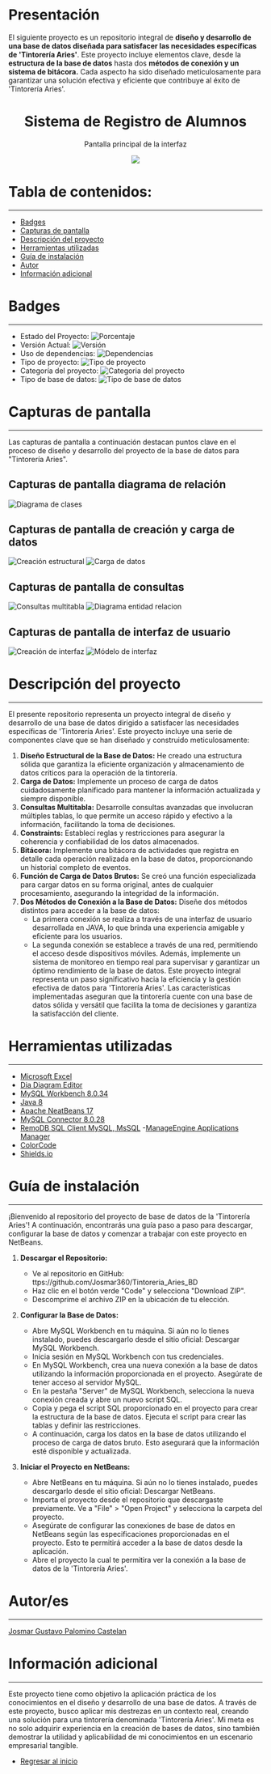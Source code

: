 # Presentación

El siguiente proyecto es un repositorio integral de **diseño y desarrollo de una base de datos diseñada para satisfacer las necesidades específicas de 'Tintorería Aries'**. Este proyecto incluye elementos clave, desde la **estructura de la base de datos** hasta dos **métodos de conexión y un sistema de bitácora.** Cada aspecto ha sido diseñado meticulosamente para garantizar una solución efectiva y eficiente que contribuye al éxito de 'Tintorería Aries'.

<h1 align="center"> Sistema de Registro de Alumnos </h1>
<p align="center"> Pantalla principal de la interfaz </p>
<p align="center"><img src="README/1_Interfaz_Usuario.jpg"/></p>

# Tabla de contenidos:

---

- [Badges](#badges)
- [Capturas de pantalla](#capturas-de-pantalla)
- [Descripción del proyecto](#descripción-del-proyecto)
- [Herramientas utilizadas](#herramientas-utilizadas)
- [Guía de instalación](#guía-de-instalación)
- [Autor](#autores)
- [Información adicional](#información-adicional)

# Badges

---

- Estado del Proyecto: ![Porcentaje](https://img.shields.io/badge/Porcentaje-100%25-green)
- Versión Actual: ![Versión](https://img.shields.io/badge/Versi%C3%B3n-3.6.3-%23AED6F1)
- Uso de dependencias: ![Dependencias](https://img.shields.io/badge/Depentencias-MySQL%20Connector-%23F9853F)
- Tipo de proyecto: ![Tipo de proyecto](https://img.shields.io/badge/Tipo%20de%20proyecto-Base%20de%20datos-%23EBDEF0)
- Categoría del proyecto: ![Categoria del proyecto](https://img.shields.io/badge/Categor%C3%ADa-Cuidado%20de%20ropa-%23FAD7A0%20)
- Tipo de base de datos: ![Tipo de base de datos](https://img.shields.io/badge/Base%20de%20datos-MySQL-%20%2382E0AA%20)

# Capturas de pantalla

---

Las capturas de pantalla a continuación destacan puntos clave en el proceso de diseño y desarrollo del proyecto de la base de datos para "Tintorería Aries".

## Capturas de pantalla diagrama de relación

![Diagrama de clases](README/2_Diagrama_Clases.jpg)

## Capturas de pantalla de creación y carga de datos

![Creación estructural](README/3_Creacion_BD.jpg)
![Carga de datos](README/4_Carga_Datos.jpg)

## Capturas de pantalla de consultas

![Consultas multitabla](README/5_Consultas_BD.jpg)
![Diagrama entidad relacion](README/6_Diagrama_ER.jpg)

## Capturas de pantalla de interfaz de usuario

![Creación de interfaz](README/7_Interfaz_Java.jpg)
![Módelo de interfaz](README/8_Modelo_Interfaz.jpg)

# Descripción del proyecto

---

El presente repositorio representa un proyecto integral de diseño y desarrollo de una base de datos dirigido a satisfacer las necesidades específicas de 'Tintorería Aries'. Este proyecto incluye una serie de componentes clave que se han diseñado y construido meticulosamente:

1. **Diseño Estructural de la Base de Datos:** He creado una estructura sólida que garantiza la eficiente organización y almacenamiento de datos críticos para la operación de la tintorería.
2. **Carga de Datos:** Implemente un proceso de carga de datos cuidadosamente planificado para mantener la información actualizada y siempre disponible.
3. **Consultas Multitabla:** Desarrolle consultas avanzadas que involucran múltiples tablas, lo que permite un acceso rápido y efectivo a la información, facilitando la toma de decisiones.
4. **Constraints:** Establecí reglas y restricciones para asegurar la coherencia y confiabilidad de los datos almacenados.
5. **Bitácora:** Implemente una bitácora de actividades que registra en detalle cada operación realizada en la base de datos, proporcionando un historial completo de eventos.
6. **Función de Carga de Datos Brutos:** Se creó una función especializada para cargar datos en su forma original, antes de cualquier procesamiento, asegurando la integridad de la información.
7. **Dos Métodos de Conexión a la Base de Datos:** Diseñe dos métodos distintos para acceder a la base de datos:
   - La primera conexión se realiza a través de una interfaz de usuario desarrollada en JAVA, lo que brinda una experiencia amigable y eficiente para los usuarios.
   - La segunda conexión se establece a través de una red, permitiendo el acceso desde dispositivos móviles. Además, implemente un sistema de monitoreo en tiempo real para supervisar y garantizar un óptimo rendimiento de la base de datos.
     Este proyecto integral representa un paso significativo hacia la eficiencia y la gestión efectiva de datos para 'Tintorería Aries'. Las características implementadas aseguran que la tintorería cuente con una base de datos sólida y versátil que facilita la toma de decisiones y garantiza la satisfacción del cliente.

# Herramientas utilizadas

---

- [Microsoft Excel](https://www.microsoft.com/es-mx/microsoft-365/excel)
- [Dia Diagram Editor](http://dia-installer.de/download/index.html.en)
- [MySQL Workbench 8.0.34](https://dev.mysql.com/downloads/workbench/)
- [Java 8](https://www.java.com/es/download/ie_manual.jsp)
- [Apache NeatBeans 17](https://netbeans.apache.org/download/nb17/)
- [MySQL Connector 8.0.28](https://dev.mysql.com/doc/relnotes/connector-j/8.0/en/news-8-0-28.html)
- [RemoDB SQL Client MySQL, MsSQL](https://play.google.com/store/apps/details?id=com.kriskast.remotedb&hl=es_MX&gl=US) -[ManageEngine Applications Manager](https://www.manageengine.com/latam/applications_manager/monitoreo-de-base-de-datos.html)
- [ColorCode](https://htmlcolorcodes.com/es/)
- [Shields.io](https://shields.io/badges/static-badge)

# Guía de instalación

---

¡Bienvenido al repositorio del proyecto de base de datos de la 'Tintorería Aries'! A continuación, encontrarás una guía paso a paso para descargar, configurar la base de datos y comenzar a trabajar con este proyecto en NetBeans.

1. **Descargar el Repositorio:**

   - Ve al repositorio en GitHub: ttps://github.com/Josmar360/Tintoreria_Aries_BD
   - Haz clic en el botón verde "Code" y selecciona "Download ZIP".
   - Descomprime el archivo ZIP en la ubicación de tu elección.

2. **Configurar la Base de Datos:**

   - Abre MySQL Workbench en tu máquina. Si aún no lo tienes instalado, puedes descargarlo desde el sitio oficial: Descargar MySQL Workbench.
   - Inicia sesión en MySQL Workbench con tus credenciales.
   - En MySQL Workbench, crea una nueva conexión a la base de datos utilizando la información proporcionada en el proyecto. Asegúrate de tener acceso al servidor MySQL.
   - En la pestaña "Server" de MySQL Workbench, selecciona la nueva conexión creada y abre un nuevo script SQL.
   - Copia y pega el script SQL proporcionado en el proyecto para crear la estructura de la base de datos. Ejecuta el script para crear las tablas y definir las restricciones.
   - A continuación, carga los datos en la base de datos utilizando el proceso de carga de datos bruto. Esto asegurará que la información esté disponible y actualizada.

3. **Iniciar el Proyecto en NetBeans:**

   - Abre NetBeans en tu máquina. Si aún no lo tienes instalado, puedes descargarlo desde el sitio oficial: Descargar NetBeans.
   - Importa el proyecto desde el repositorio que descargaste previamente. Ve a "File" > "Open Project" y selecciona la carpeta del proyecto.
   - Asegúrate de configurar las conexiones de base de datos en NetBeans según las especificaciones proporcionadas en el proyecto. Esto te permitirá acceder a la base de datos desde la aplicación.
   - Abre el proyecto la cual te permitira ver la conexión a la base de datos de la 'Tintorería Aries'.

# Autor/es

---

[Josmar Gustavo Palomino Castelan](https://linktr.ee/josmar360)

# Información adicional

---

Este proyecto tiene como objetivo la aplicación práctica de los conocimientos en el diseño y desarrollo de una base de datos. A través de este proyecto, busco aplicar mis destrezas en un contexto real, creando una solución para una tintorería denominada 'Tintorería Aries'. Mi meta es no solo adquirir experiencia en la creación de bases de datos, sino también demostrar la utilidad y aplicabilidad de mi conocimientos en un escenario empresarial tangible.

- [Regresar al inicio](#presentación)
